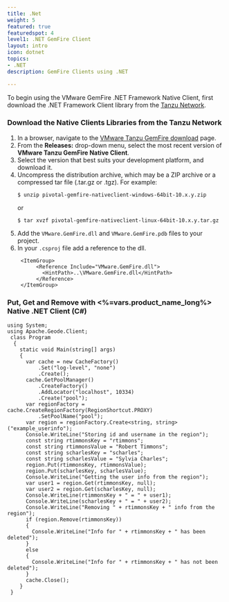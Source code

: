 ```yaml
---
title: .Net
weight: 5
featured: true
featuredspot: 4
level1: .NET GemFire Client
layout: intro
icon: dotnet
topics:
- .NET
description: GemFire Clients using .NET

---
```

To begin using the VMware GemFire .NET Framework Native Client, first download the .NET Framework Client library from the [Tanzu Network](https://network.tanzu.vmware.com/products/pivotal-gemfire/#/releases/1157686).

### Download the Native Clients Libraries from the Tanzu Network
1. In a browser, navigate to the [VMware Tanzu GemFire download](https://network.tanzu.vmware.com/products/pivotal-gemfire) page.
2. From the **Releases:** drop-down menu, select the most recent version of **VMware Tanzu GemFire Native Client**.
3. Select the version that best suits your development platform, and download it.
4. Uncompress the distribution archive, which may be a ZIP archive or a compressed tar file (.tar.gz or .tgz). For example:
    ```
    $ unzip pivotal-gemfire-nativeclient-windows-64bit-10.x.y.zip
    ```
   or
    ```
    $ tar xvzf pivotal-gemfire-nativeclient-linux-64bit-10.x.y.tar.gz
    ```
5. Add the `VMware.GemFire.dll` and `VMware.GemFire.pdb` files to your project.
6. In your `.csproj` file add a reference to the dll.
   ```
    <ItemGroup>
         <Reference Include="VMware.GemFire.dll">
           <HintPath>..\VMware.GemFire.dll</HintPath>
         </Reference>
    </ItemGroup>
   ```

### Put, Get and Remove with <%=vars.product_name_long%> Native .NET Client (C#)
```
using System;
using Apache.Geode.Client;
 class Program
  {
    static void Main(string[] args)
    {
      var cache = new CacheFactory()
          .Set("log-level", "none")
          .Create();
      cache.GetPoolManager()
          .CreateFactory()
          .AddLocator("localhost", 10334)
          .Create("pool");
      var regionFactory = cache.CreateRegionFactory(RegionShortcut.PROXY)
          .SetPoolName("pool");
      var region = regionFactory.Create<string, string>("example_userinfo");
      Console.WriteLine("Storing id and username in the region");
      const string rtimmonsKey = "rtimmons";
      const string rtimmonsValue = "Robert Timmons";
      const string scharlesKey = "scharles";
      const string scharlesValue = "Sylvia Charles";
      region.Put(rtimmonsKey, rtimmonsValue);
      region.Put(scharlesKey, scharlesValue);
      Console.WriteLine("Getting the user info from the region");
      var user1 = region.Get(rtimmonsKey, null);
      var user2 = region.Get(scharlesKey, null);
      Console.WriteLine(rtimmonsKey + " = " + user1);
      Console.WriteLine(scharlesKey + " = " + user2);
      Console.WriteLine("Removing " + rtimmonsKey + " info from the region");
      if (region.Remove(rtimmonsKey))
      {
        Console.WriteLine("Info for " + rtimmonsKey + " has been deleted");
      }
      else
      {
        Console.WriteLine("Info for " + rtimmonsKey + " has not been deleted");
      }
      cache.Close();
    }
 }
```